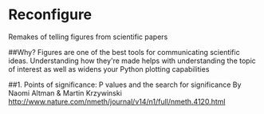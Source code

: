 # Reconfigure
Remakes of telling figures from scientific papers

##Why?
Figures are one of the best tools for communicating scientific ideas. Understanding how they're made helps with understanding the topic of interest as well as widens your Python plotting capabilities

##1. Points of significance: P values and the search for significance
By Naomi Altman	& Martin Krzywinski
http://www.nature.com/nmeth/journal/v14/n1/full/nmeth.4120.html
